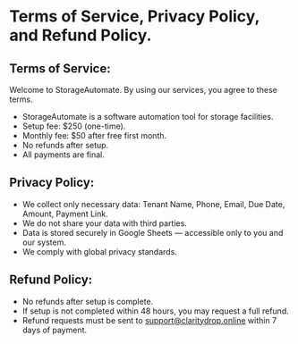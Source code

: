 # Terms of Service, Privacy Policy, and Refund Policy.


## Terms of Service:

Welcome to StorageAutomate. By using our services, you agree to these terms.

- StorageAutomate is a software automation tool for storage facilities.
- Setup fee: $250 (one-time).
- Monthly fee: $50 after free first month.
- No refunds after setup.
- All payments are final.


## Privacy Policy:

- We collect only necessary data: Tenant Name, Phone, Email, Due Date, Amount, Payment Link.
- We do not share your data with third parties.
- Data is stored securely in Google Sheets — accessible only to you and our system.
- We comply with global privacy standards.

## Refund Policy:

- No refunds after setup is complete.
- If setup is not completed within 48 hours, you may request a full refund.
- Refund requests must be sent to support@claritydrop.online within 7 days of payment.
